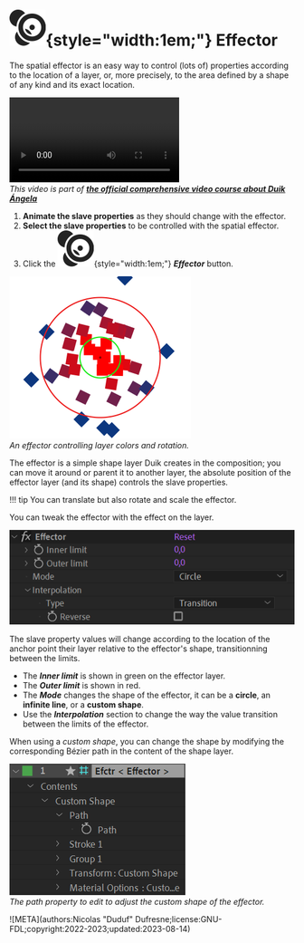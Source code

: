 # ![](../../img/duik/icons/effector.svg){style="width:1em;"} Effector

The spatial effector is an easy way to control (lots of) properties according to the location of a layer, or, more precisely, to the area defined by a shape of any kind and its exact location.

![RXLAB_VIDEO](https://rxlaboratory.org/wp-content/uploads/rx-videos/Duik17_G01B_Connector2__EN_720.mp4)  
*This video is part of [__the official comprehensive video course about Duik Ángela__](https://rxlaboratory.org/product/the-official-comprehensive-video-course-about-duik-angela/)*

1. **Animate the slave properties** as they should change with the effector.
2. **Select the slave properties** to be controlled with the spatial effector.
3. Click the ![](../../img/duik/icons/effector.svg){style="width:1em;"} ***Effector*** button.

![](../../img/duik/automation/effector_00000.png)  
*An effector controlling layer colors and rotation.*

The effector is a simple shape layer Duik creates in the composition; you can move it around or parent it to another layer, the absolute position of the effector layer (and its shape) controls the slave properties.

!!! tip
    You can translate but also rotate and scale the effector.

You can tweak the effector with the effect on the layer.

![](../../img/duik/automation/effector-effect.png)

The slave property values will change according to the location of the anchor point their layer relative to the effector's shape, transitionning between the limits.

- The ***Inner limit*** is shown in green on the effector layer.
- The ***Outer limit*** is shown in red.
- The ***Mode*** changes the shape of the effector, it can be a **circle**, an **infinite line**, or a **custom shape**.
- Use the ***Interpolation*** section to change the way the value transition between the limits of the effector.

When using a *custom shape*, you can change the shape by modifying the corresponding Bézier path in the content of the shape layer.

![](../../img/duik/automation/effector-content.png)  
*The path property to edit to adjust the custom shape of the effector.*

![META](authors:Nicolas "Duduf" Dufresne;license:GNU-FDL;copyright:2022-2023;updated:2023-08-14)

